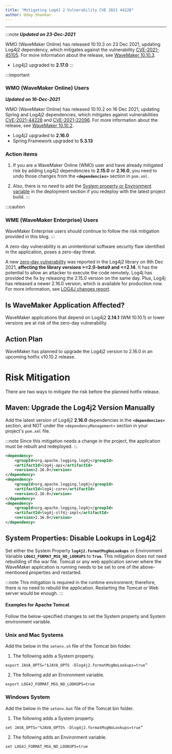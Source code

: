 ```yaml
---
title: "Mitigating Log4J 2 Vulnerability CVE 2021 44228"
author: Uday Shankar
---
```

---

:::note
***Updated on 23-Dec-2021***

WMO (WaveMaker Online) has released 10.10.3 on 23 Dec 2021, updating Log4j2 dependency, which mitigates against the vulnerability [CVE-2021-45105](https://nvd.nist.gov/vuln/detail/CVE-2021-45105). For more information about the release, see [WaveMaker 10.10.3](/learn/wavemaker-release-notes/v10-10-3).

- Log4j2 upgraded to **2.17.0**
:::

:::important
### WMO (WaveMaker Online) Users 

***Updated on 16-Dec-2021***

WMO (WaveMaker Online) has released 10.10.2 on 16 Dec 2021, updating Spring and Log4j2 dependencies, which mitigates against vulnerabilities [CVE-2021-44228](https://nvd.nist.gov/vuln/detail/CVE-2021-44228) and [CVE-2021-22096](https://nvd.nist.gov/vuln/detail/CVE-2021-22096). For more information about the release, see [WaveMaker 10.10.2](/learn/wavemaker-release-notes/v10-10-2).


- Log4j2 upgraded to **2.16.0**
- Spring Framework upgraded to **5.3.13**

### Action items

1. If you are a WaveMaker Online (WMO) user and have already mitigated risk by adding Log4j2 dependencies to **2.15.0** or **2.16.0**, you need to undo those changes from the **`<dependencies>`** section in `pom.xml`. 

2. Also, there is no need to add the [System property or Environment variable](#system-properties-disable-lookups-in-log4j2) in the deployment section if you redeploy with the latest project build.
:::

:::caution
### WME (WaveMaker Enterprise) Users 

WaveMaker Enterprise users should continue to follow the risk mitigation provided in this blog.
:::

A zero-day vulnerability is an unintentional software security flaw identified in the application, poses a zero-day threat. 

A new [zero-day vulnerability](https://cve.mitre.org/cgi-bin/cvename.cgi?name=CVE-2021-44228) was reported in the Log4j2 library on 9th Dec 2021, **affecting the library versions >=2.0-beta9 and <=2.14**. It has the potential to allow an attacker to execute the code remotely. Log4j has provided the fix by releasing the 2.15.0 version on the same day. Plus, Log4j has released a newer 2.16.0 version, which is available for production now. For more information, see [LOG4J changes report](https://logging.apache.org/log4j/2.x/changes-report.html#a2.16.0).

<!--truncate-->

## Is WaveMaker Application Affected?

WaveMaker applications that depend on Log4j2 **2.14.1** (WM 10.10.1) or lower versions are at risk of the zero-day vulnerability. 

## Action Plan

WaveMaker has planned to upgrade the Log4j2 version to 2.16.0 in an upcoming hotfix v10.10.2 release.

# Risk Mitigation

There are two ways to mitigate the risk before the planned hotfix release.

## Maven: Upgrade the Log4j2 Version Manually

Add the latest version of Log4j2 **2.16.0** dependencies in the **`<dependencies>`** section, and NOT under the `<dependencyManagement>` section in your project's `pom.xml` file.

:::note
Since this mitigation needs a change in the project, the application must be rebuilt and redeployed.
:::

```xml
<dependency>
    <groupId>org.apache.logging.log4j</groupId>
    <artifactId>log4j-api</artifactId>
    <version>2.16.0</version>
</dependency>
<dependency>
    <groupId>org.apache.logging.log4j</groupId>
    <artifactId>log4j-core</artifactId>
    <version>2.16.0</version>
</dependency>
<dependency>
    <groupId>org.apache.logging.log4j</groupId>
    <artifactId>log4j-slf4j-impl</artifactId>
    <version>2.16.0</version>
</dependency>
```

## System Properties: Disable Lookups in Log4j2

Set either the System Property **`log4j2.formatMsgNoLookups`** or Environment Variable **`LOG4J_FORMAT_MSG_NO_LOOKUPS`** to **`True`**. This mitigation does not need rebuilding of the war file. Tomcat or any web application server where the WaveMaker application is running needs to be set to one of the above-mentioned properties and restarted.

:::note
This mitigation is required in the runtime environment; therefore, there is no need to rebuild the application. Restarting the Tomcat or Web server would be enough.
:::

#### Examples for Apache Tomcat

Follow the below-specified changes to set the System property and System environment variable.


### Unix and Mac Systems

Add the below in the `setenv.sh` file of the Tomcat bin folder. 

1. The following adds a System property.

```
export JAVA_OPTS="$JAVA_OPTS -Dlog4j2.formatMsgNoLookups=true” 
```

2. The following add an Environment variable.

```
export LOG4J_FORMAT_MSG_NO_LOOKUPS=true 
```

### Windows System 

Add the below in the `setenv.bat` file of the Tomcat bin folder.

1. The following adds a System property.

```
set JAVA_OPTS="%JAVA_OPTS% -Dlog4j2.formatMsgNoLookups=true”
```

2. The following adds an Environment variable.

```
set LOG4J_FORMAT_MSG_NO_LOOKUPS=true 
```